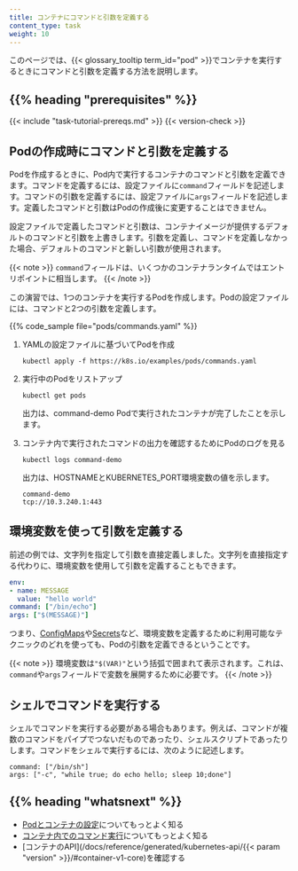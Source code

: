 ```yaml
---
title: コンテナにコマンドと引数を定義する
content_type: task
weight: 10
---
```


<!-- overview -->

このページでは、{{< glossary_tooltip term_id="pod" >}}でコンテナを実行するときにコマンドと引数を定義する方法を説明します。




## {{% heading "prerequisites" %}}


{{< include "task-tutorial-prereqs.md" >}} {{< version-check >}}




<!-- steps -->

## Podの作成時にコマンドと引数を定義する

Podを作成するときに、Pod内で実行するコンテナのコマンドと引数を定義できます。コマンドを定義するには、設定ファイルに`command`フィールドを記述します。コマンドの引数を定義するには、設定ファイルに`args`フィールドを記述します。定義したコマンドと引数はPodの作成後に変更することはできません。

設定ファイルで定義したコマンドと引数は、コンテナイメージが提供するデフォルトのコマンドと引数を上書きします。引数を定義し、コマンドを定義しなかった場合、デフォルトのコマンドと新しい引数が使用されます。

{{< note >}}
`command`フィールドは、いくつかのコンテナランタイムではエントリポイントに相当します。
{{< /note >}}

この演習では、1つのコンテナを実行するPodを作成します。Podの設定ファイルには、コマンドと2つの引数を定義します。

{{% code_sample file="pods/commands.yaml" %}}

1. YAMLの設定ファイルに基づいてPodを作成

   ```shell
   kubectl apply -f https://k8s.io/examples/pods/commands.yaml
   ```

1. 実行中のPodをリストアップ

   ```shell
   kubectl get pods
   ```

   出力は、command-demo Podで実行されたコンテナが完了したことを示します。

1. コンテナ内で実行されたコマンドの出力を確認するためにPodのログを見る

   ```shell
   kubectl logs command-demo
   ```

   出力は、HOSTNAMEとKUBERNETES_PORT環境変数の値を示します。

   ```text
   command-demo
   tcp://10.3.240.1:443
   ```

## 環境変数を使って引数を定義する

前述の例では、文字列を指定して引数を直接定義しました。文字列を直接指定する代わりに、環境変数を使用して引数を定義することもできます。


```yaml
env:
- name: MESSAGE
  value: "hello world"
command: ["/bin/echo"]
args: ["$(MESSAGE)"]
```

つまり、[ConfigMaps](/docs/tasks/configure-pod-container/configure-pod-configmap/)や[Secrets](/docs/concepts/configuration/secret/)など、環境変数を定義するために利用可能なテクニックのどれを使っても、Podの引数を定義できるということです。

{{< note >}}
環境変数は`"$(VAR)"`という括弧で囲まれて表示されます。これは、`command`や`args`フィールドで変数を展開するために必要です。
{{< /note >}}

## シェルでコマンドを実行する

シェルでコマンドを実行する必要がある場合もあります。例えば、コマンドが複数のコマンドをパイプでつないだものであったり、シェルスクリプトであったりします。コマンドをシェルで実行するには、次のように記述します。

```shell
command: ["/bin/sh"]
args: ["-c", "while true; do echo hello; sleep 10;done"]
```

## {{% heading "whatsnext" %}}

* [Podとコンテナの設定](/ja/docs/tasks/)についてもっとよく知る
* [コンテナ内でのコマンド実行](/ja/docs/tasks/debug/debug-application/get-shell-running-container/)についてもっとよく知る
* [コンテナのAPI](/docs/reference/generated/kubernetes-api/{{< param "version" >}}/#container-v1-core)を確認する
